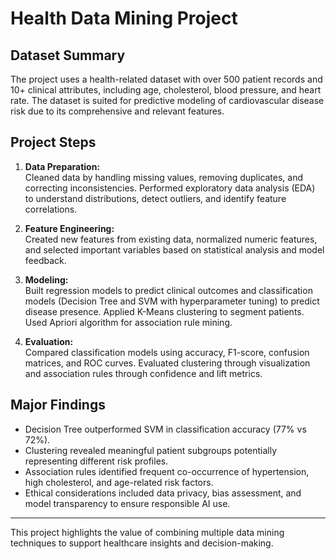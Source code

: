 # Health Data Mining Project

## Dataset Summary
The project uses a health-related dataset with over 500 patient records and 10+ clinical attributes, including age, cholesterol, blood pressure, and heart rate. The dataset is suited for predictive modeling of cardiovascular disease risk due to its comprehensive and relevant features.

## Project Steps
1. **Data Preparation:**  
   Cleaned data by handling missing values, removing duplicates, and correcting inconsistencies. Performed exploratory data analysis (EDA) to understand distributions, detect outliers, and identify feature correlations.

2. **Feature Engineering:**  
   Created new features from existing data, normalized numeric features, and selected important variables based on statistical analysis and model feedback.

3. **Modeling:**  
   Built regression models to predict clinical outcomes and classification models (Decision Tree and SVM with hyperparameter tuning) to predict disease presence. Applied K-Means clustering to segment patients. Used Apriori algorithm for association rule mining.

4. **Evaluation:**  
   Compared classification models using accuracy, F1-score, confusion matrices, and ROC curves. Evaluated clustering through visualization and association rules through confidence and lift metrics.

## Major Findings
- Decision Tree outperformed SVM in classification accuracy (77% vs 72%).  
- Clustering revealed meaningful patient subgroups potentially representing different risk profiles.  
- Association rules identified frequent co-occurrence of hypertension, high cholesterol, and age-related risk factors.  
- Ethical considerations included data privacy, bias assessment, and model transparency to ensure responsible AI use.

---

This project highlights the value of combining multiple data mining techniques to support healthcare insights and decision-making.
